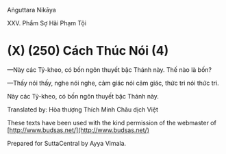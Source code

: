 Aṅguttara Nikāya

XXV. Phẩm Sợ Hãi Phạm Tội

# (X) (250) Cách Thúc Nói (4)

—Này các Tỷ-kheo, có bốn ngôn thuyết bậc Thánh này. Thế nào là bốn?

—Thấy nói thấy, nghe nói nghe, cảm giác nói cảm giác, thức tri nói thức tri.

Này các Tỷ-kheo, có bốn ngôn thuyết bậc Thánh này.

Translated by: Hòa thượng Thích Minh Châu dịch Việt

These texts have been used with the kind permission of the webmaster of [http://www.budsas.net/](http://www.budsas.net/)

Prepared for SuttaCentral by Ayya Vimala.